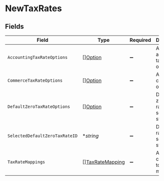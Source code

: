 # NewTaxRates


## Fields

| Field                                                     | Type                                                      | Required                                                  | Description                                               |
| --------------------------------------------------------- | --------------------------------------------------------- | --------------------------------------------------------- | --------------------------------------------------------- |
| `AccountingTaxRateOptions`                                | [][Option](../../models/shared/option.md)                 | :heavy_minus_sign:                                        | Array of accounting tax rate options.                     |
| `CommerceTaxRateOptions`                                  | [][Option](../../models/shared/option.md)                 | :heavy_minus_sign:                                        | Array of tax component options.                           |
| `DefaultZeroTaxRateOptions`                               | [][Option](../../models/shared/option.md)                 | :heavy_minus_sign:                                        | Default zero tax rate selected for sync.                  |
| `SelectedDefaultZeroTaxRateID`                            | **string*                                                 | :heavy_minus_sign:                                        | Default tax rate selected for sync.                       |
| `TaxRateMappings`                                         | [][TaxRateMapping](../../models/shared/taxratemapping.md) | :heavy_minus_sign:                                        | Array of tax component to rate mapppings.                 |
